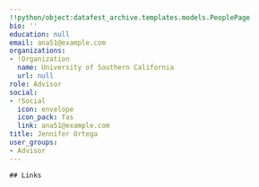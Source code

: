 ```yaml
---
!!python/object:datafest_archive.templates.models.PeoplePage
bio: ''
education: null
email: ana51@example.com
organizations:
- !Organization
  name: University of Southern California
  url: null
role: Advisor
social:
- !Social
  icon: envelope
  icon_pack: fas
  link: ana51@example.com
title: Jennifer Ortega
user_groups:
- Advisor
---
```


    ## Links
    